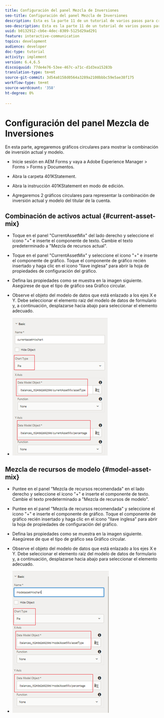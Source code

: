 ```yaml
---
title: Configuración del panel Mezcla de Inversiones
seo-title: Configuración del panel Mezcla de Inversiones
description: Esta es la parte 11 de un tutorial de varios pasos para crear su primer documento de comunicaciones interactivo.En esta parte, agregaremos gráficos circulares para mostrar la combinación de inversión actual y modelo.
seo-description: Esta es la parte 11 de un tutorial de varios pasos para crear su primer documento de comunicaciones interactivo.En esta parte, agregaremos gráficos circulares para mostrar la combinación de inversión actual y modelo.
uuid: b0132912-cb6e-4dec-8309-5125d29ad291
feature: interactive-communication
topics: development
audience: developer
doc-type: tutorial
activity: implement
version: 6.4,6.5
discoiquuid: 77de4e76-53ee-467c-a71c-d1d3ea15283b
translation-type: tm+mt
source-git-commit: 3d54a8158d0564a3289a2100bbbc59e5ae38f175
workflow-type: tm+mt
source-wordcount: '358'
ht-degree: 0%

---
```



# Configuración del panel Mezcla de Inversiones

En esta parte, agregaremos gráficos circulares para mostrar la combinación de inversión actual y modelo.

* Inicie sesión en AEM Forms y vaya a Adobe Experience Manager > Forms > Forms y Documentos.

* Abra la carpeta 401KStatement.

* Abra la instrucción 401KStatement en modo de edición.

* Agregaremos 2 gráficos circulares para representar la combinación de inversión actual y modelo del titular de la cuenta.

## Combinación de activos actual {#current-asset-mix}

* Toque en el panel &quot;CurrentAssetMix&quot; del lado derecho y seleccione el icono &quot;+&quot; e inserte el componente de texto. Cambie el texto predeterminado a &quot;Mezcla de recursos actual&quot;.

* Toque en el panel &quot;CurrentAssetMix&quot; y seleccione el icono &quot;+&quot; e inserte el componente de gráfico. Toque el componente de gráfico recién insertado y haga clic en el icono &quot;llave inglesa&quot; para abrir la hoja de propiedades de configuración del gráfico.

* Defina las propiedades como se muestra en la imagen siguiente. Asegúrese de que el tipo de gráfico sea Gráfico circular.

* Observe el objeto del modelo de datos que está enlazado a los ejes X e Y. Debe seleccionar el elemento raíz del modelo de datos de formulario y, a continuación, desplazarse hacia abajo para seleccionar el elemento adecuado.

* ![currentassetmix](assets/currentassetmixchart.png)

## Mezcla de recursos de modelo {#model-asset-mix}

* Puntee en el panel &quot;Mezcla de recursos recomendada&quot; en el lado derecho y seleccione el icono &quot;+&quot; e inserte el componente de texto. Cambie el texto predeterminado a &quot;Mezcla de recursos de modelo&quot;.

* Puntee en el panel &quot;Mezcla de recursos recomendada&quot; y seleccione el icono &quot;+&quot; e inserte el componente de gráfico. Toque el componente de gráfico recién insertado y haga clic en el icono &quot;llave inglesa&quot; para abrir la hoja de propiedades de configuración del gráfico.

* Defina las propiedades como se muestra en la imagen siguiente. Asegúrese de que el tipo de gráfico sea Gráfico circular.

* Observe el objeto del modelo de datos que está enlazado a los ejes X e Y. Debe seleccionar el elemento raíz del modelo de datos de formulario y, a continuación, desplazarse hacia abajo para seleccionar el elemento adecuado.

* ![assettype](assets/modelassettypechart.png)

